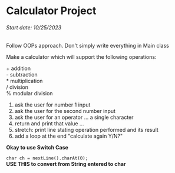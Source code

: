 # Calculator Project

###### Start date: 10/25/2023

Follow OOPs approach. Don't simply write everything in Main class

Make a calculator which will support the following operations:

\+ addition  
\- subtraction  
\* multiplication  
\/ division  
\% modular division

1. ask the user for number 1 input
2. ask the user for the second number input
3. ask the user for an operator ... a single character  
4. return and print that value ...  
5. stretch: print line stating operation performed and its result
6. add a loop at the end "calculate again Y/N?"

**Okay to use Switch Case**

``char ch = nextLine().charAt(0);``  
**USE THIS to convert from String entered to char**

